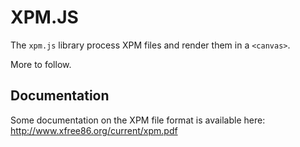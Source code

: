 XPM.JS
======

The `xpm.js` library process XPM files and render them in a `<canvas>`.

More to follow.

Documentation
-------------

Some documentation on the XPM file format is available here:
http://www.xfree86.org/current/xpm.pdf
